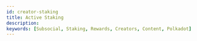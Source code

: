 ```yaml
---
id: creator-staking
title: Active Staking
description: 
keywords: [Subsocial, Staking, Rewards, Creators, Content, Polkadot]
---
```

